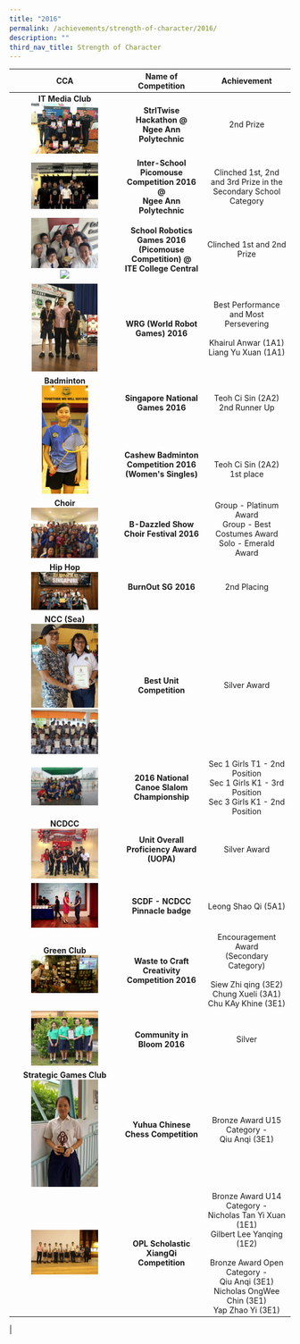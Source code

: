 ```yaml
---
title: "2016"
permalink: /achievements/strength-of-character/2016/
description: ""
third_nav_title: Strength of Character
---
```

| CCA | Name of Competition | Achievement |
|:---:|:---:|:---:|
| **IT Media Club**<br><img src="/images/2016%20soc%20cca%201.jpg" style="width:65%"> | **StrlTwise Hackathon @<br>Ngee Ann Polytechnic**  | 2nd Prize |
| <img src="/images/2016%20soc%20cca%202.jpg" style="width:65%"> | **Inter-School Picomouse Competition 2016 @<br>Ngee Ann Polytechnic** | Clinched 1st, 2nd and 3rd Prize in the Secondary School Category  |
| <img src="/images/2016%20soc%20cca%203.jpg" style="width:65%"><br><img src="/images/2016%20soc%20cca%204.jpg" style="width:65%"> |  **School Robotics Games 2016 (Picomouse Competition) @<br>ITE College Central** |  Clinched 1st and 2nd Prize |
| <img src="/images/2016%20soc%20cca%205.jpg" style="width:64%"> | **WRG (World Robot Games) 2016**  | Best Performance and Most Persevering<br><br>Khairul Anwar (1A1)<br>Liang Yu Xuan (1A1)  |
|  **Badminton**<br><img src="/images/2016%20soc%20cca%206.jpg" style="width:45%"> | **Singapore National<br>Games 2016**<br><br><br><br><br>**Cashew Badminton Competition 2016 <br>(Women's Singles)** | Teoh Ci Sin (2A2)<br>2nd Runner Up  <br><br><br><br><br><br>Teoh Ci Sin (2A2)<br>1st place<br> |
| **Choir**<br><img src="/images/2016%20soc%20cca%207.jpg" style="width:65%"> | **B-Dazzled Show Choir Festival 2016** |  Group - Platinum Award<br>Group - Best Costumes Award<br>Solo - Emerald Award |
|  **Hip Hop** <br><img src="/images/2016%20soc%20cca%208.jpg" style="width:65%"> |  **BurnOut SG 2016** | 2nd Placing  |
|   **NCC (Sea)**<br><img src="/images/2016%20soc%20cca%209.jpg" style="width:65%"><br><img src="/images/2016%20soc%20cca%2010.jpg" style="width:65%"> |  **Best Unit Competition**  |  Silver Award |
| <img src="/images/2016%20soc%20cca%2011.jpg" style="width:65%"> | **2016 National Canoe Slalom Championship**  | Sec 1 Girls T1 - 2nd Position<br>Sec 1 Girls K1 - 3rd Position<br>Sec 3 Girls K1 - 2nd Position  |
|  **NCDCC**<br><img src="/images/2016%20soc%20cca%2012.jpg" style="width:65%"> |  **Unit Overall Proficiency Award (UOPA)** | Silver Award  |
| <img src="/images/2016%20soc%20cca%2013.jpg" style="width:65%"> | **SCDF - NCDCC Pinnacle badge**   | Leong Shao Qi (5A1) |
|  **Green Club**<br><img src="/images/2016%20soc%20cca%2014.jpg" style="width:65%"> | **Waste to Craft Creativity Competition 2016**  | Encouragement Award<br>(Secondary Category)<br><br>Siew Zhi qing (3E2)<br>Chung Xueli (3A1)<br>Chu KAy Khine (3E1)  |
|<img src="/images/2016%20soc%20cca%2015.jpg" style="width:65%"> | **Community in Bloom 2016**  |  Silver |
|  **Strategic Games Club**<br><img src="/images/2016%20soc%20cca%2016.jpg" style="width:65%"> |  **Yuhua Chinese Chess Competition** |  Bronze Award U15 Category -<br>Qiu Anqi (3E1) |
| <img src="/images/2016%20soc%20cca%2017.jpg" style="width:65%"> |  **OPL Scholastic XiangQi Competition** |  Bronze Award U14 Category -<br>Nicholas Tan Yi Xuan (1E1)<br>Gilbert Lee Yanqing (1E2)<br> <br>Bronze Award Open Category -<br>Qiu Anqi (3E1)<br>Nicholas OngWee Chin (3E1)<br>Yap Zhao Yi (3E1)  |
|